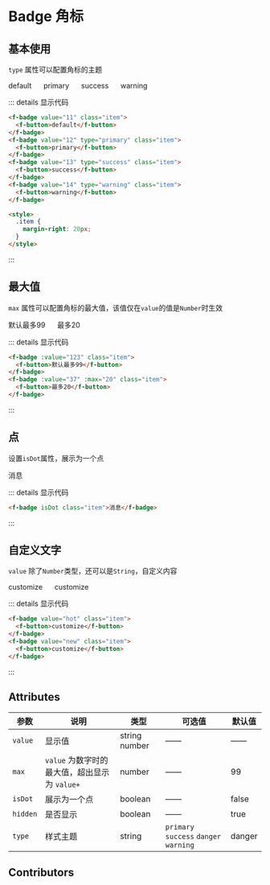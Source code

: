 # Badge 角标

## 基本使用

`type` 属性可以配置角标的主题

<f-badge value="11" class="item">
  <f-button>default</f-button>
</f-badge>
<f-badge value="12" type="primary" class="item">
  <f-button>primary</f-button>
</f-badge>
<f-badge value="13" type="success" class="item">
  <f-button>success</f-button>
</f-badge>
<f-badge value="14" type="warning" class="item">
  <f-button>warning</f-button>
</f-badge>

<style>
  .item {
    margin-right: 20px;
  }
</style>

::: details 显示代码

```html
<f-badge value="11" class="item">
  <f-button>default</f-button>
</f-badge>
<f-badge value="12" type="primary" class="item">
  <f-button>primary</f-button>
</f-badge>
<f-badge value="13" type="success" class="item">
  <f-button>success</f-button>
</f-badge>
<f-badge value="14" type="warning" class="item">
  <f-button>warning</f-button>
</f-badge>

<style>
  .item {
    margin-right: 20px;
  }
</style>
```

:::

## 最大值

`max` 属性可以配置角标的最大值，该值仅在`value`的值是`Number`时生效

<f-badge :value="123" class="item">
  <f-button>默认最多99</f-button>
</f-badge>
<f-badge :value="37" :max="20" class="item">
  <f-button>最多20</f-button>
</f-badge>

::: details 显示代码

```html
<f-badge :value="123" class="item">
  <f-button>默认最多99</f-button>
</f-badge>
<f-badge :value="37" :max="20" class="item">
  <f-button>最多20</f-button>
</f-badge>
```

:::

## 点

设置`isDot`属性，展示为一个点

<f-badge isDot class="item">消息</f-badge>

::: details 显示代码

```html
<f-badge isDot class="item">消息</f-badge>
```

:::

## 自定义文字

`value` 除了`Number`类型，还可以是`String`，自定义内容

<f-badge value="hot" class="item">
  <f-button>customize</f-button>
</f-badge>
<f-badge value="new" class="item">
  <f-button>customize</f-button>
</f-badge>

::: details 显示代码

```html
<f-badge value="hot" class="item">
  <f-button>customize</f-button>
</f-badge>
<f-badge value="new" class="item">
  <f-button>customize</f-button>
</f-badge>
```

:::

## Attributes

| 参数     | 说明                                          | 类型          | 可选值                                  | 默认值 |
| -------- | --------------------------------------------- | ------------- | --------------------------------------- | ------ |
| `value`  | 显示值                                        | string number | ——                                      | ——     |
| `max`    | `value` 为数字时的最大值，超出显示为 `value+` | number        | ——                                      | 99     |
| `isDot`  | 展示为一个点                                  | boolean       | ——                                      | false  |
| `hidden` | 是否显示                                      | boolean       | ——                                      | true   |
| `type`   | 样式主题                                      | string        | `primary` `success` `danger` `warning ` | danger |

## Contributors

<a href="https://github.com/Tyh2001" target="_blank">
  <f-avatar round src="https://avatars.githubusercontent.com/u/73180970?v=4" />
</a>

<a href="https://github.com/xluoyu" target="_blank">
  <f-avatar round src="https://avatars.githubusercontent.com/u/36356701?v=4" />
</a>
